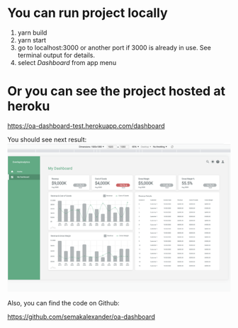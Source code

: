 # You can run project locally

1. yarn build
2. yarn start
3. go to localhost:3000 or another port if 3000 is already in use. See terminal output for details.
4. select _Dashboard_ from app menu

# Or you can see the project hosted at heroku

https://oa-dashboard-test.herokuapp.com/dashboard

You should see next result:
![final_result_screenshot](./final_result_screenshot.png)

Also, you can find the code on Github:

https://github.com/semakalexander/oa-dashboard
